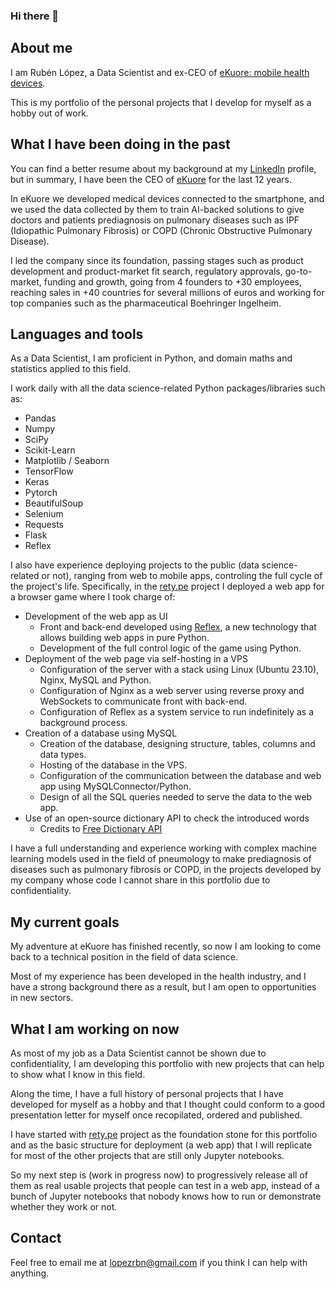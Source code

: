 ### Hi there 👋



## About me

I am Rubén López, a Data Scientist and ex-CEO of [eKuore: mobile health devices](https://www.ekuore.com/).

This is my portfolio of the personal projects that I develop for myself as a hobby out of work.



## What I have been doing in the past

You can find a better resume about my background at my [LinkedIn](https://www.linkedin.com/in/lopezperezruben/) profile, but in summary, I have been the CEO of [eKuore](https://www.ekuore.com/) for the last 12 years.

In eKuore we developed medical devices connected to the smartphone, and we used the data collected by them to train AI-backed solutions to give doctors and patients prediagnosis on pulmonary diseases such as IPF (Idiopathic Pulmonary Fibrosis) or COPD (Chronic Obstructive Pulmonary Disease).

I led the company since its foundation, passing stages such as product development and product-market fit search, regulatory approvals, go-to-market, funding and growth, going from 4 founders to +30 employees, reaching sales in +40 countries for several millions of euros and working for top companies such as the pharmaceutical Boehringer Ingelheim.



## Languages and tools

As a Data Scientist, I am proficient in Python, and domain maths and statistics applied to this field.

I work daily with all the data science-related Python packages/libraries such as:
- Pandas
- Numpy
- SciPy
- Scikit-Learn
- Matplotlib / Seaborn
- TensorFlow
- Keras
- Pytorch
- BeautifulSoup
- Selenium
- Requests
- Flask
- Reflex

I also have experience deploying projects to the public (data science-related or not), ranging from web to mobile apps, controling the full cycle of the project's life. Specifically, in the [rety.pe](https://github.com/lopezrbn/retype) project I deployed a web app for a browser game where I took charge of:

- Development of the web app as UI
   - Front and back-end developed using [Reflex](https://reflex.dev/), a new technology that allows building web apps in pure Python.
   - Development of the full control logic of the game using Python.
- Deployment of the web page via self-hosting in a VPS
   - Configuration of the server with a stack using Linux (Ubuntu 23.10), Nginx, MySQL and Python.
   - Configuration of Nginx as a web server using reverse proxy and WebSockets to communicate front with back-end.
   - Configuration of Reflex as a system service to run indefinitely as a background process.
- Creation of a database using MySQL
   - Creation of the database, designing structure, tables, columns and data types.
   - Hosting of the database in the VPS.
   - Configuration of the communication between the database and web app using MySQLConnector/Python.
   - Design of all the SQL queries needed to serve the data to the web app.
- Use of an open-source dictionary API to check the introduced words
   - Credits to [Free Dictionary API](https://dictionaryapi.dev/)

I have a full understanding and experience working with complex machine learning models used in the field of pneumology to make prediagnosis of diseases such as pulmonary fibrosis or COPD, in the projects developed by my company whose code I cannot share in this portfolio due to confidentiality.



## My current goals

My adventure at eKuore has finished recently, so now I am looking to come back to a technical position in the field of data science.

Most of my experience has been developed in the health industry, and I have a strong background there as a result, but I am open to opportunities in new sectors.


## What I am working on now

As most of my job as a Data Scientist cannot be shown due to confidentiality, I am developing this portfolio with new projects that can help to show what I know in this field.

Along the time, I have a full history of personal projects that I have developed for myself as a hobby and that I thought could conform to a good presentation letter for myself once recopilated, ordered and published.

I have started with [rety.pe](https://github.com/lopezrbn/retype) project as the foundation stone for this portfolio and as the basic structure for deployment (a web app) that I will replicate for most of the other projects that are still only Jupyter notebooks.

So my next step is (work in progress now) to progressively release all of them as real usable projects that people can test in a web app, instead of a bunch of Jupyter notebooks that nobody knows how to run or demonstrate whether they work or not. 



## Contact

Feel free to email me at <lopezrbn@gmail.com> if you think I can help with anything.
